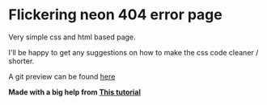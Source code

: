 # Flickering neon 404 error page
Very simple css and html based page.

I'll be happy to get any suggestions on how to make the css code cleaner / shorter.

A git preview can be found [here](https://dribbble.com/shots/16799727-Flickering-neon-404-error-page)

**Made with a big help from [This tutorial](https://www.youtube.com/watch?v=6xNcXwC6ikQ)**

